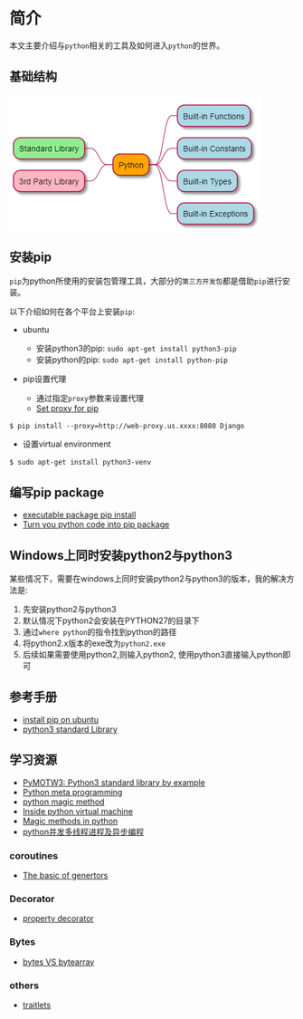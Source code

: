 # 简介

本文主要介绍与`python`相关的工具及如何进入`python`的世界。

## 基础结构

![PythonOverview](./asset/pythonOverview.PNG)

## 安装pip

`pip`为python所使用的安装包管理工具，大部分的`第三方开发包`都是借助`pip`进行安装。

以下介绍如何在各个平台上安装`pip`:

* ubuntu
    * 安装python3的pip: `sudo apt-get install python3-pip`
    * 安装python的pip: `sudo apt-get install python-pip`
    
* pip设置代理
    * 通过指定`proxy`参数来设置代理
    * [Set proxy for pip](https://leifengblog.net/blog/how-to-use-pip-behind-a-proxy/)
   
```shell
$ pip install --proxy=http://web-proxy.us.xxxx:8080 Django
```
     
* 设置virtual environment

```sh
$ sudo apt-get install python3-venv
```

## 编写pip package

* [executable package pip install](https://dzone.com/articles/executable-package-pip-install)
* [Turn you python code into pip package](https://levelup.gitconnected.com/turn-your-python-code-into-a-pip-package-in-minutes-433ae669657f)

## Windows上同时安装python2与python3

某些情况下，需要在windows上同时安装python2与python3的版本，我的解决方法是:

1. 先安装python2与python3
2. 默认情况下python2会安装在PYTHON27的目录下
3. 通过`where python`的指令找到python的路径
4. 将python2.x版本的exe改为`python2.exe`
5. 后续如果需要使用python2,则输入python2, 使用python3直接输入python即可

## 参考手册

* [install pip on ubuntu](https://linuxize.com/post/how-to-install-pip-on-ubuntu-18.04/)
* [python3 standard Library](https://pymotw.com/3/index.html)

## 学习资源

* [PyMOTW3: Python3 standard library by example](https://pymotw.com/3/index.html)
* [Python meta programming](https://medium.com/fintechexplained/advanced-python-metaprogramming-980da1be0c7d)
* [python magic method](https://medium.com/fintechexplained/advanced-python-what-are-magic-methods-d21891cf9a08)
* [Inside python virtual machine](https://leanpub.com/insidethepythonvirtualmachine/read)
* [Magic methods in python](https://rszalski.github.io/magicmethods/)
* [python并发多线程进程及异步编程](https://python-parallel-programmning-cookbook.readthedocs.io/zh-cn/latest/chapter1/index.html)

### coroutines

* [The basic of genertors](https://realpython.com/introduction-to-python-generators/)

### Decorator

* [property decorator](https://www.tutorialsteacher.com/python/property-decorator)

### Bytes

* [bytes VS bytearray](https://www.dotnetperls.com/bytes-python)

### others

* [traitlets](https://coderzcolumn.com/tutorials/python/traitlets-eventful-classes-in-python)
